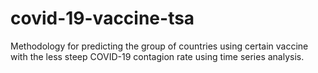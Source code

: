 # covid-19-vaccine-tsa
Methodology for predicting the group of countries using certain vaccine with the less steep COVID-19 contagion rate using time series analysis.
